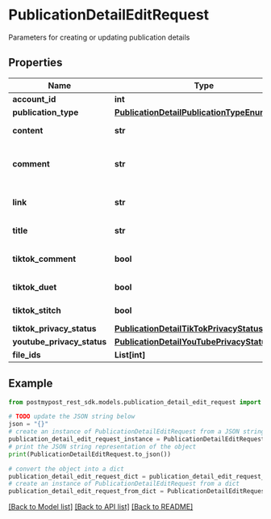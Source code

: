 # PublicationDetailEditRequest

Parameters for creating or updating publication details

## Properties

Name | Type | Description | Notes
------------ | ------------- | ------------- | -------------
**account_id** | **int** | Account ID | [optional] 
**publication_type** | [**PublicationDetailPublicationTypeEnum**](PublicationDetailPublicationTypeEnum.md) |  | 
**content** | **str** | Publication text | [optional] 
**comment** | **str** | First comment on the publication | [optional] 
**link** | **str** | External link for the publication | [optional] 
**title** | **str** | Publication title | [optional] 
**tiktok_comment** | **bool** | Allow comments on TikTok | [optional] 
**tiktok_duet** | **bool** | Allow duets on TikTok | [optional] 
**tiktok_stitch** | **bool** | Allow stitch on TikTok | [optional] 
**tiktok_privacy_status** | [**PublicationDetailTikTokPrivacyStatusEnum**](PublicationDetailTikTokPrivacyStatusEnum.md) |  | [optional] 
**youtube_privacy_status** | [**PublicationDetailYouTubePrivacyStatusEnum**](PublicationDetailYouTubePrivacyStatusEnum.md) |  | [optional] 
**file_ids** | **List[int]** | File IDs | [optional] 

## Example

```python
from postmypost_rest_sdk.models.publication_detail_edit_request import PublicationDetailEditRequest

# TODO update the JSON string below
json = "{}"
# create an instance of PublicationDetailEditRequest from a JSON string
publication_detail_edit_request_instance = PublicationDetailEditRequest.from_json(json)
# print the JSON string representation of the object
print(PublicationDetailEditRequest.to_json())

# convert the object into a dict
publication_detail_edit_request_dict = publication_detail_edit_request_instance.to_dict()
# create an instance of PublicationDetailEditRequest from a dict
publication_detail_edit_request_from_dict = PublicationDetailEditRequest.from_dict(publication_detail_edit_request_dict)
```
[[Back to Model list]](../README.md#documentation-for-models) [[Back to API list]](../README.md#documentation-for-api-endpoints) [[Back to README]](../README.md)


